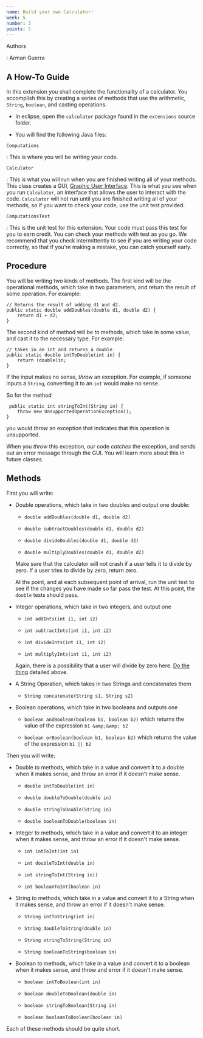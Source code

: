```yaml
---
name: Build your own Calculator!
week: 5
number: 3
points: 5
---
```


Authors

: Arman Guerra

## A How-To Guide

In this extension you shall complete the functionality of a calculator. You accomplish this by creating a series of methods that 
use the arithmetic, `String`, `boolean`, and casting operations. 


* In eclipse, open the `calculator` package found in
	the `extensions` source folder.
	
* You will find the following Java files:

`Computations`

: This is where you will be writing your code. 

`Calculator`

: This is what you will run when you are finished writing all of your methods. This class creates a GUI, 
	[Graphic User Interface](http://en.wikipedia.org/wiki/Graphical_user_interface). This is what you see when you run `Calculator`, an 
	interface that allows the user to interact with the code. `Calculator` will not run until you are finished writing all of your methods, so 
	if you want to check your code, use the unit test provided.
	
`ComputationsTest`

: This is the unit test for this extension. Your code must pass this test for you to earn credit. You can check your methods with 
	test as you go. We recommend that you check intermittently to see if you are writing your code correctly, so that if you\'re making a mistake, you 
	can catch yourself early.

## Procedure

You will be writing two kinds of methods. The first kind will be the operational methods, which take in two parameters, and return the result of 
some operation. For example:

```
// Returns the result of adding d1 and d2.
public static double addDoubles(double d1, double d2) {
	return d1 + d2;
}
```

The second kind of method will be *to* methods, which take in some value, and cast it to the necessary type. For example:

```
// takes in an int and returns a double
public static double intToDouble(int in) {
	return (double)in;
}
```

If the input makes no sense, *throw* an exception. For example, if someone inputs a `String`, converting it to an `int` would make no sense. 

So for the method 

```
 public static int stringToInt(String in) {
	throw new UnsupportedOperationException();
}  
```
 
you would *throw* an exception that indicates that this operation is unsupported.

When you *throw* this exception, our code *catches* the exception, and sends out an error message through the GUI.
You will learn more about this in future classes. 

## Methods
First you will write:


* Double operations, which take in two doubles and output one double:

	* `double addDoubles(double d1, double d2)`
	
	* `double subtractDoubles(double d1, double d2)`
	
	* `double divideDoubles(double d1, double d2)`
	
	* `double multiplyDoubles(double d1, double d2)`

	Make sure that the calculator will not crash if a user tells it to divide by zero. If a user tries to divide by zero, return zero.

	At ths point, and at each subsequent point of arrival, run the unit
	test to see if the changes you have made so far pass the test.  At this
	point, the `double` tests should pass.

* Integer operations, which take in two integers, and output one

	* `int addInts(int i1, int i2)`
	
	* `int subtractInts(int i1, int i2)`
	
	* `int divideInts(int i1, int i2)`
	
	* `int multiplyInts(int i1, int i2)`

	Again, there is a possibility that a user will divide by zero here. <a href="http://www.youtube.com/watch?v=YneYiO1r0Ow"> Do the thing</a> detailed above. 

* A String Operation, which takes in two Strings and concatenates them

	* `String concatenate(String s1, String s2)`

* Boolean operations, which take in two booleans and outputs one

	* `boolean andBoolean(boolean b1, boolean b2)` which returns the value of the expression `b1 &amp;&amp; b2`
	
	* `boolean orBoolean(boolean b1, boolean b2)` which returns the value of the expression `b1 || b2`

Then you will write: 

* Double *to* methods, which take in a value and convert it to a double when it makes sense, and throw an error if it doesn\'t make sense.

	* `double intToDouble(int in)`
	
	* `double doubleToDouble(double in)`
	
	* `double stringToDouble(String in)`
	
	* `double booleanToDouble(boolean in)`

* Integer *to* methods, which take in a value and convert it to an integer when it makes sense, and throw an error if it doesn\'t make sense.

	* `int intToInt(int in)`
	
	* `int doubleToInt(double in)`
	
	* `int stringToInt(String in))`
	
	* `int booleanToInt(boolean in)`

* String *to* methods, which take in a value and convert it to a String when it makes sense, and throw an error if it doesn\'t make sense.

	* `String intToString(int in)`
	
	* `String doubleToString(double in)`
	
	* `String stringToString(String in)`
	
	* `String booleanToString(boolean in)`

* Boolean *to* methods, which take in a value and convert it to a boolean when it makes sense, and throw and error if it doesn\'t make sense.

	* `boolean intToBoolean(int in)`
	
	* `boolean doubleToBoolean(double in)`
	
	* `boolean stringToBoolean(String in)`
	
	* `boolean booleanToBoolean(boolean in)`

Each of these methods should be quite short.
